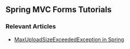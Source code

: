 ## Spring MVC Forms Tutorials

### Relevant Articles
- [MaxUploadSizeExceededException in Spring](http://www.baeldung.com/spring-maxuploadsizeexceeded)
